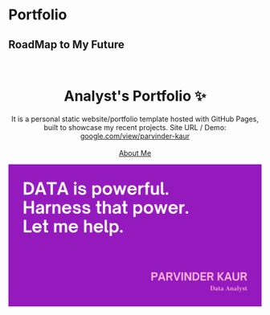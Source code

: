 # Portfolio
## RoadMap to My Future



<!-- PROJECT LOGO -->
<br />
<p align="center">
  <h1 align="center">Analyst's Portfolio ✨</h1>
  <p align="center">
    It is a personal static website/portfolio template hosted with GitHub Pages, built to showcase my recent projects. Site URL / Demo: 
    <a href="https://sites.google.com/view/parvinder-kaur">google.com/view/parvinder-kaur</a>
    <br />
    <br />
    <a href="https://sites.google.com/view/parvinder-kaur/about?authuser=0">About Me</a>
  </p>
</p>

  
[![Site preview](https://github.com/ParvinderKaur014/Portfolio/blob/main/PortFolio.png)](https://sites.google.com/view/parvinder-kaur)

